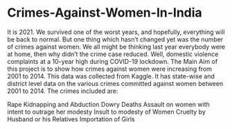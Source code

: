 # Crimes-Against-Women-In-India

It is 2021. We survived one of the worst years, and hopefully, everything will be back to normal. But one thing which hasn’t changed yet was the number of crimes against women.
We all might be thinking last year everybody were at home, then why didn’t the crime case reduced. Well, domestic violence complaints at a 10-year high during COVID-19 lockdown.
The Main Aim of this project is to show how crimes against women were increasing from 2001 to 2014.
This data was collected from Kaggle. It has state-wise and district level data on the various crimes committed against women between 2001 to 2014. The crimes included are:

Rape
Kidnapping and Abduction
Dowry Deaths
Assault on women with intent to outrage her modesty
Insult to modesty of Women
Cruelty by Husband or his Relatives
Importation of Girls

